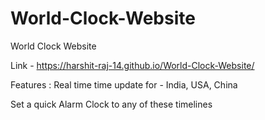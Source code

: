 # World-Clock-Website
World Clock Website

Link - https://harshit-raj-14.github.io/World-Clock-Website/

Features : 
Real time time update for - India, USA, China

Set a quick Alarm Clock to any of these timelines
